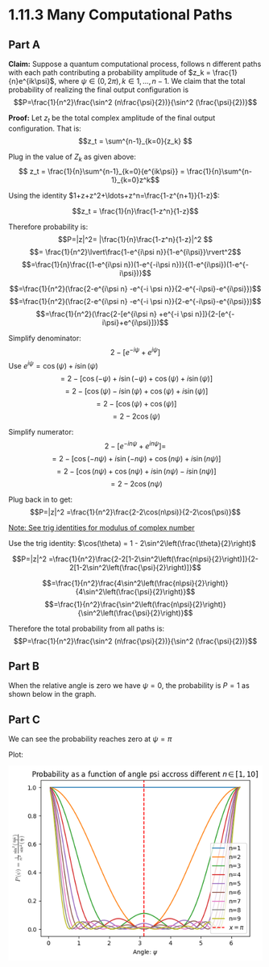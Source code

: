 # 1.11.3 Many Computational Paths

## Part A

**Claim:** Suppose a quantum computational process, follows n different paths with each path contributing a probability amplitude of $z_k = \frac{1}{n}e^{ik\psi}$, where $\psi\in(0, 2\pi), k\in{1,\ldots,n-1}$. We claim that the total probability of realizing the final output configuration is 
$$P=\frac{1}{n^2}\frac{\sin^2 (n\frac{\psi}{2})}{\sin^2 (\frac{\psi}{2})}$$

**Proof:**
Let $z_t$ be the total complex amplitude of the final output configuration. That is:
$$z_t = \sum^{n-1}_{k=0}{z_k} $$

Plug in the value of $Z_k$ as given above:
$$ z_t = \frac{1}{n}\sum^{n-1}_{k=0}{e^{ik\psi}} = \frac{1}{n}\sum^{n-1}_{k=0}z^k$$

Using the identity $1+z+z^2+\ldots+z^n=\frac{1-z^{n+1}}{1-z}$:

$$z_t = \frac{1}{n}\frac{1-z^n}{1-z}$$


Therefore probability is:
$$P=|z|^2= |\frac{1}{n}\frac{1-z^n}{1-z}|^2 $$
$$= \frac{1}{n^2}\lvert\frac{1-e^{i\psi n}}{1-e^{i\psi}}\rvert^2$$
$$=\frac{1}{n}\frac{(1-e^{i\psi n})(1-e^{-i\psi n})}{(1-e^{i\psi})(1-e^{-i\psi})}$$

$$=\frac{1}{n^2}(\frac{2-e^{i\psi n} -e^{-i \psi n}}{2-e^{-i\psi}-e^{i\psi}})$$
$$=\frac{1}{n^2}(\frac{2-e^{i\psi n} -e^{-i \psi n}}{2-e^{-i\psi}-e^{i\psi}})$$
$$=\frac{1}{n^2}(\frac{2-[e^{i\psi n} +e^{-i \psi n}]}{2-[e^{-i\psi}+e^{i\psi}]})$$

Simplify denominator:
$$2-[e^{-i\psi}+e^{i\psi}]$$
Use $e^{i\psi}=\cos(\psi) + i\sin(\psi)$
$$=2-[\cos(-\psi)+i \sin(-\psi) + \cos(\psi)+i\sin(\psi)]$$
$$=2-[\cos(\psi)-i \sin(\psi) + \cos(\psi)+i\sin(\psi)]$$
$$=2-[\cos(\psi)+ \cos(\psi)]$$
$$=2-2\cos(\psi)$$

Simplify numerator:
$$2-[e^{-in\psi}+e^{in\psi}]=$$
$$=2-[\cos(-n\psi)+i \sin(-n\psi) + \cos(n\psi)+i\sin(n\psi)]$$
$$=2-[\cos(n\psi)+ \cos(n\psi) + i\sin(n\psi) -i \sin(n\psi) ]$$
$$=2-2\cos(n\psi)$$

Plug back in to get:
$$P=|z|^2 =\frac{1}{n^2}\frac{2-2\cos(n\psi)}{2-2\cos(\psi)}$$

[Note: See trig identities for modulus of complex number](https://mathworld.wolfram.com/AbsoluteSquare.html)

Use the trig identity: $\cos(\theta) = 1 - 2\sin^2\left(\frac{\theta}{2}\right)$

$$P=|z|^2 =\frac{1}{n^2}\frac{2-2[1-2\sin^2\left(\frac{n\psi}{2}\right)]}{2-2[1-2\sin^2\left(\frac{\psi}{2}\right)]}$$

$$=\frac{1}{n^2}\frac{4\sin^2\left(\frac{n\psi}{2}\right)}{4\sin^2\left(\frac{\psi}{2}\right)}$$
$$=\frac{1}{n^2}\frac{\sin^2\left(\frac{n\psi}{2}\right)}{\sin^2\left(\frac{\psi}{2}\right)}$$

Therefore the total probability from all paths is:
$$P=\frac{1}{n^2}\frac{\sin^2 (n\frac{\psi}{2})}{\sin^2 (\frac{\psi}{2})}$$

## Part B

When the relative angle is zero we have $\psi = 0$, the probability is $P=1$ as shown below in the graph.

## Part C

We can see the probability reaches zero at $\psi=\pi$

Plot:

![Plot of probability](fig1.png)

